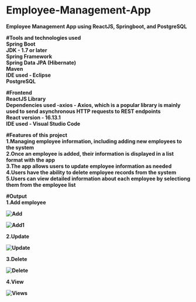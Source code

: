 # Employee-Management-App

<b>Employee Management App<b> using ReactJS, Springboot, and PostgreSQL


#Tools and technologies used<br>
Spring Boot<br>
JDK - 1.7 or later<br>
Spring Framework<br>
Spring Data JPA (Hibernate)<br>
Maven<br>
IDE used - Eclipse <br>
PostgreSQL<br>

#Frontend<br>
ReactJS Library<br>
Dependencies used -axios - Axios, which is a popular library is mainly used to send asynchronous HTTP requests to REST endpoints<br>
React version - 16.13.1<br>
IDE used - Visual Studio Code<br>

#Features of this project<br>
1.Managing employee information, including adding new employees to the system<br>
2.Once an employee is added, their information is displayed in a list format with the app<br>
3.The app allows users to update employee information as needed<br>
4.Users have the ability to delete employee records from the system<br>
5.Users can view detailed information about each employee by selectiong them from the employee list<br>


#Output<br>
1.Add employee<br>

![Add](https://github.com/AjayKumar049/Employee-Management-App/assets/92783730/57c26299-9867-4eaa-98bf-755c0d55bb1c)<br>

![Add1](https://github.com/AjayKumar049/Employee-Management-App/assets/92783730/8e38e008-7340-44ad-9453-caceaab46d86)<br>

2.Update <br>



![Update](https://github.com/AjayKumar049/Employee-Management-App/assets/92783730/b3318644-2b9d-40e3-8c3f-8551d15c1f34)<br>

3.Delete<br>

![Delete](https://github.com/AjayKumar049/Employee-Management-App/assets/92783730/da447623-0efa-4def-ba2d-db208b03aba5)<br>

4.View<br>

![Views](https://github.com/AjayKumar049/Employee-Management-App/assets/92783730/45c34e1f-449f-4d70-ba74-aac96dd634ef)<br>


